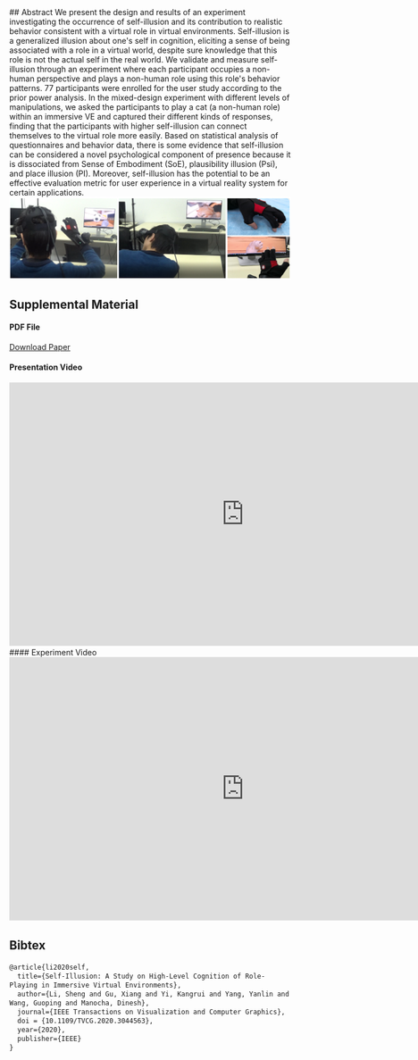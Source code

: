 <title> Self-Illusion: A Study on Cognition of Role-Playing in Immersive Virtual Environments </title>
## Abstract
We present the design and results of an experiment investigating the occurrence of self-illusion and its contribution to realistic behavior consistent with a virtual role in virtual environments. Self-illusion is a generalized illusion about one's self in cognition, eliciting a sense of being associated with a role in a virtual world, despite sure knowledge that this role is not the actual self in the real world. We validate and measure self-illusion through an experiment where each participant occupies a non-human perspective and plays a non-human role using this role's behavior patterns. 77 participants were enrolled for the user study according to the prior power analysis. In the mixed-design experiment with different levels of manipulations, we asked the participants to play a cat (a non-human role) within an immersive VE and captured their different kinds of responses, finding that the participants with higher self-illusion can connect themselves to the virtual role more easily. Based on statistical analysis of questionnaires and behavior data, there is some evidence that self-illusion can be considered a novel psychological component of presence because it is dissociated from Sense of Embodiment (SoE), plausibility illusion (Psi), and place illusion (PI). Moreover, self-illusion has the potential to be an effective evaluation metric for user experience in a virtual reality system for certain applications.

<img src="https://github.com/Amberwill/self-illusion/raw/main/teaser.png" alt="img" />


## Supplemental Material

#### PDF File
[Download Paper](https://github.com/Amberwill/self-illusion/raw/main/self-illusion.pdf)
#### Presentation Video
<iframe width="840" height="472" src="https://www.youtube.com/embed/Ag3LRcqxpo4?start=9068" frameborder="0" allow="accelerometer; autoplay; clipboard-write; encrypted-media; gyroscope; picture-in-picture" allowfullscreen></iframe>
#### Experiment Video
<iframe width="840" height="472" src="https://www.youtube.com/embed/ubRA7s3ve6M" frameborder="0" allow="accelerometer; autoplay; clipboard-write; encrypted-media; gyroscope; picture-in-picture" allowfullscreen></iframe>

## Bibtex
```
@article{li2020self,
  title={Self-Illusion: A Study on High-Level Cognition of Role-Playing in Immersive Virtual Environments},
  author={Li, Sheng and Gu, Xiang and Yi, Kangrui and Yang, Yanlin and Wang, Guoping and Manocha, Dinesh},
  journal={IEEE Transactions on Visualization and Computer Graphics},
  doi = {10.1109/TVCG.2020.3044563},
  year={2020},
  publisher={IEEE}
}
```
